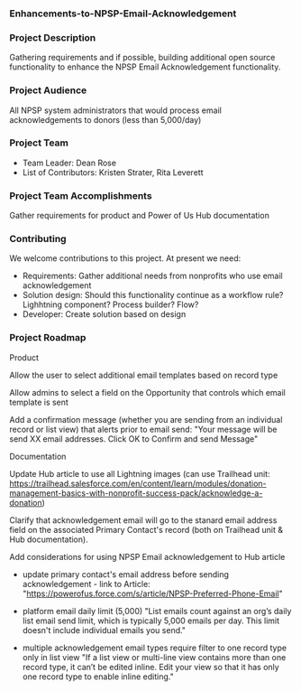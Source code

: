 ### Enhancements-to-NPSP-Email-Acknowledgement

### Project Description
Gathering requirements and if possible, building additional open source functionality to enhance the NPSP Email Acknowledgement functionality.

### Project Audience
All NPSP system administrators that would process email acknowledgements to donors (less than 5,000/day)

### Project Team

* Team Leader: Dean Rose
* List of Contributors: Kristen Strater, Rita Leverett

### Project Team Accomplishments
Gather requirements for product and Power of Us Hub documentation

### Contributing
We welcome contributions to this project. At present we need:

* Requirements: Gather additional needs from nonprofits who use email acknowledgement
* Solution design: Should this functionality continue as a workflow rule? Lighhtning component? Process builder? Flow?
* Developer: Create solution based on design

### Project Roadmap

Product

Allow the user to select additional email templates based on record type 

Allow admins to select a field on the Opportunity that controls which email template is sent

Add a confirmation message (whether you are sending from an individual record or list view) that alerts prior to email send: "Your message will be send XX email addresses. Click OK to Confirm and send Message"

Documentation

Update Hub article to use all Lightning images (can use Trailhead unit: https://trailhead.salesforce.com/en/content/learn/modules/donation-management-basics-with-nonprofit-success-pack/acknowledge-a-donation)

Clarify that acknowledgement email will go to the stanard email address field on the associated Primary Contact's record (both on Trailhead unit & Hub documentation).

Add considerations for using NPSP Email acknowledgement to Hub article
* update primary contact's email address before sending acknowledgement - link to Article: "https://powerofus.force.com/s/article/NPSP-Preferred-Phone-Email"

* platform email daily limit (5,000)  "List emails count against an org’s daily list email send limit, which is typically 5,000 emails per day. This limit doesn't include individual emails you send."

* multiple acknowledgement email types require filter to one record type only in list view "If a list view or multi-line view contains more than one record type, it can’t be edited inline. Edit your view so that it has only one record type to enable inline editing."
